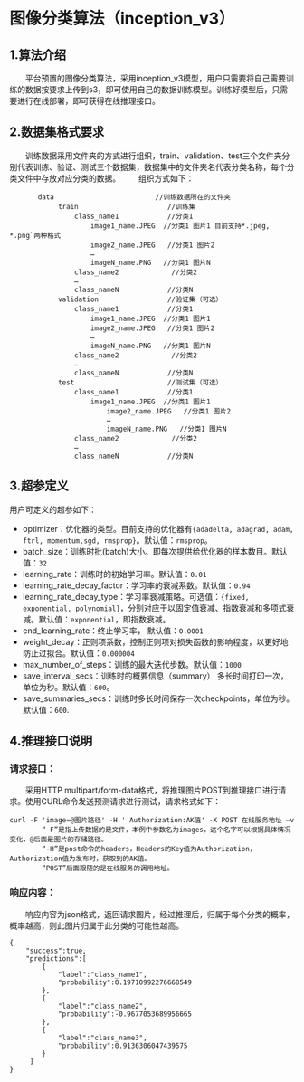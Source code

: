 # 图像分类算法（inception_v3）
## 1.算法介绍
　　平台预置的图像分类算法，采用inception_v3模型，用户只需要将自己需要训练的数据按要求上传到s3，即可使用自己的数据训练模型。训练好模型后，只需要进行在线部署，即可获得在线推理接口。  
## 2.数据集格式要求
　　训练数据采用文件夹的方式进行组织，train、validation、test三个文件夹分别代表训练、验证、测试三个数据集，数据集中的文件夹名代表分类名称，每个分类文件中存放对应分类的数据。
　　组织方式如下：
       
           data                         //训练数据所在的文件夹
                train                      //训练集
                    class_name1            //分类1
                        image1_name.JPEG  //分类1 图片1 目前支持*.jpeg, *.png`两种格式
                        image2_name.JPEG   //分类1 图片2
                        …
                        imageN_name.PNG   //分类1 图片N
                    class_name2             //分类2
                    …
                    class_nameN            //分类N
                validation                 //验证集（可选）
                    class_name1            //分类1
                        image1_name.JPEG  //分类1 图片1 
                        image2_name.JPEG   //分类1 图片2
                        …
                        imageN_name.PNG   //分类1 图片N
                    class_name2             //分类2
                    …
                    class_nameN            //分类N
                test                       //测试集（可选）
                    class_name1            //分类1
                        image1_name.JPEG  //分类1 图片1 
                            image2_name.JPEG   //分类1 图片2
                            …
                            imageN_name.PNG   //分类1 图片N
                    class_name2             //分类2
                    …
                    class_nameN            //分类N
## 3.超参定义
用户可定义的超参如下：  
- optimizer：优化器的类型。目前支持的优化器有`{adadelta, adagrad, adam, ftrl, momentum,sgd, rmsprop}`。默认值：`rmsprop`。  
- batch_size：训练时批(batch)大小。即每次提供给优化器的样本数目。默认值：`32`  
- learning_rate：训练时的初始学习率。默认值：`0.01`  
- learning_rate_decay_factor：学习率的衰减系数。默认值：`0.94`  
- learning_rate_decay_type：学习率衰减策略。可选值：`{fixed, exponential, polynomial}`，分别对应于以固定值衰减、指数衰减和多项式衰减。默认值：`exponential`，即指数衰减。  
- end_learning_rate：终止学习率， 默认值：`0.0001`  
- weight_decay：正则项系数，控制正则项对损失函数的影响程度，以更好地防止过拟合。默认值：`0.000004`  
- max_number_of_steps：训练的最大迭代步数。默认值：`1000`  
- save_interval_secs：训练时的概要信息（summary） 多长时间打印一次， 单位为秒。默认值：`600`。  
- save_summaries_secs：训练时多长时间保存一次checkpoints，单位为秒。默认值：`600`.  

## 4.推理接口说明
### 请求接口：
　　采用HTTP multipart/form-data格式，将推理图片POST到推理接口进行请求。使用CURL命令发送预测请求进行测试，请求格式如下：
    
   	curl -F 'image=@图片路径' -H ' Authorization:AK值' -X POST 在线服务地址 –v
  			“-F”是指上传数据的是文件，本例中参数名为images，这个名字可以根据具体情况变化，@后面是图片的存储路径。
  			“-H”是post命令的headers，Headers的Key值为Authorization，Authorization值为发布时，获取到的AK值。
  			“POST”后面跟随的是在线服务的调用地址。
### 响应内容：
　　响应内容为json格式，返回请求图片，经过推理后，归属于每个分类的概率，概率越高，则此图片归属于此分类的可能性越高。
    
    {
        "success":true,
        "predictions":[
            {
                "label":"class_name1",
                "probability":0.19710992276668549
            },
            {
                "label":"class_name2",
                "probability":-0.9677053689956665
            },
            {
                "label":"class_name3",
                "probability":0.9136306047439575
            }
         ]
    }
